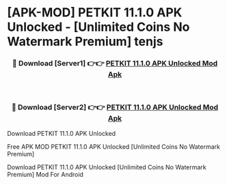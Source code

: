 # [APK-MOD] PETKIT 11.1.0 APK Unlocked - [Unlimited Coins No Watermark Premium] tenjs



<div align="center">
<h3>🔴 Download [Server1] 👉👉 <a href="https://momento.my/?title=PETKIT_11.1.0_APK_Unlocked">PETKIT 11.1.0 APK Unlocked Mod Apk</a></h3><br>

<h3>🔴 Download [Server2] 👉👉 <a href="https://momento.my/?title=PETKIT_11.1.0_APK_Unlocked">PETKIT 11.1.0 APK Unlocked Mod Apk</a></h3>
</div>



Download PETKIT 11.1.0 APK Unlocked 

Free APK MOD PETKIT 11.1.0 APK Unlocked [Unlimited Coins No Watermark Premium]

Download PETKIT 11.1.0 APK Unlocked [Unlimited Coins No Watermark Premium] Mod For Android
